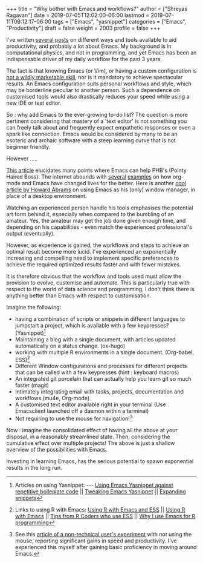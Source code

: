 +++
title = "Why bother with Emacs and workflows?"
author = ["Shreyas Ragavan"]
date = 2019-07-05T12:02:00-06:00
lastmod = 2019-07-11T09:12:17-06:00
tags = ["Emacs", "yasnippet"]
categories = ["Emacs", "Productivity"]
draft = false
weight = 2003
profile = false
+++

I've written [several posts](http://localhost:1313/categories/emacs/) on different ways and tools available to aid productivity, and probably a lot about Emacs. My background is in computational physics, and not in programming, and yet Emacs has been an indispensable driver of my daily workflow for the past 3 years.

The fact is that knowing Emacs (or Vim), or having a custom configuration is [not a wildly marketable skill](https://www.reddit.com/r/emacs/comments/9ghpb4/was%5Fanyone%5Fever%5Fimpressed%5Fby%5Fyour%5Femacs%5Fskills/), nor is it mandatory to achieve spectacular results. An Emacs configuration suits personal workflows and style, which may be borderline peculiar to another person. Such a dependence on customised tools would also drastically reduces your speed while using a new IDE or text editor.

So : why add Emacs to the ever-growing to-do list? The question is more pertinent considering that mastery of a 'text editor' is not something you can freely talk about and frequently expect empathetic responses or even a spark like connection. Emacs would be considered by many to be an esoteric and archaic software with a steep learning curve that is not beginner friendly.

However .....

[This article](https://blog.fugue.co/2015-11-11-guide-to-emacs.html) elucidates many points where Emacs can help PHB's (Pointy Haired Boss). The internet abounds with [several](https://news.ycombinator.com/item?id=11386590) [examples](https://news.ycombinator.com/item?id=6094610) on how org-mode and Emacs have changed lives for the better. Here is another [cool article by Howard Abrams](http://www.howardism.org/Technical/Emacs/new-window-manager.html) on using Emacs as his (only) window manager, in place of a desktop environment.

Watching an experienced person handle his tools emphasises the potential art form behind it, especially when compared to the bumbling of an amateur. Yes, the amateur may get the job done given enough time, and depending on his capabilities - even match the experienced professional's output (eventually).

However, as experience is gained, the workflows and steps to achieve an optimal result become more lucid. I've experienced an exponentially increasing and compelling need to implement specific preferences to achieve the required optimized results faster and with fewer mistakes.

It is therefore obvious that the workflow and tools used must allow the provision to evolve, customise and automate. This is particularly true with respect to the world of data science and programming. I don't think there is anything better than Emacs with respect to customisation.

Imagine the following:

-   having a combination of scripts or snippets in different languages to jumpstart a project, which is available with a few keypresses? (Yasnippet)[^fn:1]
-   Maintaining a blog with a single document, with articles updated automatically on a status change. (ox-hugo)
-   working with multiple R environments in a single document. (Org-babel, ESS)[^fn:2]
-   Different Window configurations and processes for different projects that can be called with a few keypresses (hint : keyboard macros)
-   An integrated git porcelain that can actually help you learn git so much faster (magit)
-   Intimately integrating email with tasks, projects, documentation and workflows (mu4e, Org-mode)
-   A customised text editor available right in your terminal (Use Emacsclient launched off a daemon within a terminal)
-   Not requiring to use the mouse for navigation![^fn:3]

Now : imagine the consolidated effect of having all the above at your disposal, in a reasonably streamlined state. Then, considering the cumulative effect over multiple projects! The above is just a shallow overview of the possibilities with Emacs.

Investing in learning Emacs, has the serious potential to spawn exponential results in the long run.

[^fn:1]: Articles on using Yasnippet: --- [Using Emacs Yasnippet against repetitive boileplate code](http://blog.refu.co/?p=1355) || [Tweaking Emacs Yasnippet](https://jpace.wordpress.com/2012/10/20/tweaking-emacs-snippets/) || [Expanding snippets](https://joaotavora.github.io/yasnippet/snippet-expansion.html)
[^fn:2]: Links to using R with Emacs: [Using R with Emacs and ESS](https://www.r-bloggers.com/using-r-with-emacs-and-ess/) || [Using R with Emacs](https://lucidmanager.org/using-r-with-emacs/) || [Tips from R Coders who use ESS](https://www.reddit.com/r/emacs/comments/8gr6jt/looking%5Ffor%5Ftips%5Ffrom%5Fr%5Fcoders%5Fwho%5Fuse%5Fess/) || [Why I use Emacs for R programming](https://thescientificshrimper.wordpress.com/2018/12/12/soapbox-rant-why-i-use-emacs-for-r-programming/)
[^fn:3]: See this [article of a non-technical user's experiment](http://rss.slashdot.org/~r/Slashdot/slashdot/~3/7iykh9HdS5U/i-stopped-using-a-computer-mouse-for-a-week-and-it-was-amazing) with not using the mouse, reporting significant gains in speed and productivity. I've experienced this myself after gaining basic proficiency in moving around Emacs.
